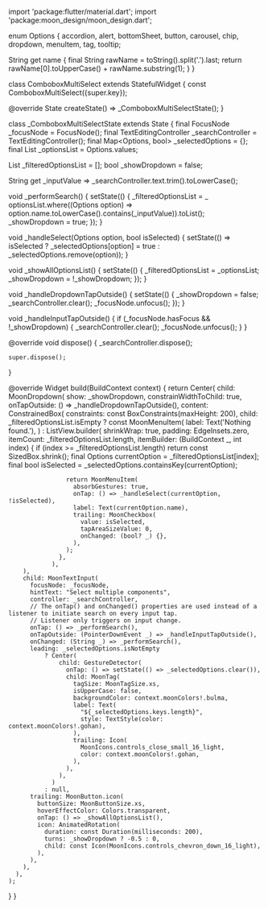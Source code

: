 import 'package:flutter/material.dart';
import 'package:moon_design/moon_design.dart';

enum Options {
  accordion,
  alert,
  bottomSheet,
  button,
  carousel,
  chip,
  dropdown,
  menuItem,
  tag,
  tooltip;

  String get name {
    final String rawName = toString().split('.').last;
    return rawName[0].toUpperCase() + rawName.substring(1);
  }
}

class ComboboxMultiSelect extends StatefulWidget {
  const ComboboxMultiSelect({super.key});

  @override
  State<ComboboxMultiSelect> createState() => _ComboboxMultiSelectState();
}

class _ComboboxMultiSelectState extends State<ComboboxMultiSelect> {
  final FocusNode _focusNode = FocusNode();
  final TextEditingController _searchController = TextEditingController();
  final Map<Options, bool> _selectedOptions = {};
  final List<Options> _optionsList = Options.values;

  List<Options> _filteredOptionsList = [];
  bool _showDropdown = false;

  String get _inputValue => _searchController.text.trim().toLowerCase();

  void _performSearch() {
    setState(() {
      _filteredOptionsList = _
          optionsList.where((Options option) => option.name.toLowerCase().contains(_inputValue)).toList();
      _showDropdown = true;
    });
  }

  void _handleSelect(Options option, bool isSelected) {
    setState(() => isSelected ? _selectedOptions[option] = true : _selectedOptions.remove(option));
  }

  void _showAllOptionsList() {
    setState(() {
      _filteredOptionsList = _optionsList;
      _showDropdown = !_showDropdown;
    });
  }

  void _handleDropdownTapOutside() {
    setState(() {
      _showDropdown = false;
      _searchController.clear();
      _focusNode.unfocus();
    });
  }

  void _handleInputTapOutside() {
    if (_focusNode.hasFocus && !_showDropdown) {
      _searchController.clear();
      _focusNode.unfocus();
    }
  }

  @override
  void dispose() {
    _searchController.dispose();

    super.dispose();
  }

  @override
  Widget build(BuildContext context) {
    return Center(
      child: MoonDropdown(
        show: _showDropdown,
        constrainWidthToChild: true,
        onTapOutside: () => _handleDropdownTapOutside(),
        content: ConstrainedBox(
          constraints: const BoxConstraints(maxHeight: 200),
          child: _filteredOptionsList.isEmpty
              ? const MoonMenuItem(
                  label: Text('Nothing found.'),
                )
              : ListView.builder(
                  shrinkWrap: true,
                  padding: EdgeInsets.zero,
                  itemCount: _filteredOptionsList.length,
                  itemBuilder: (BuildContext _, int index) {
                    if (index >= _filteredOptionsList.length) return const SizedBox.shrink();
                    final Options currentOption = _filteredOptionsList[index];
                    final bool isSelected = _selectedOptions.containsKey(currentOption);

                    return MoonMenuItem(
                      absorbGestures: true,
                      onTap: () => _handleSelect(currentOption, !isSelected),
                      label: Text(currentOption.name),
                      trailing: MoonCheckbox(
                        value: isSelected,
                        tapAreaSizeValue: 0,
                        onChanged: (bool? _) {},
                      ),
                    );
                  },
                ),
        ),
        child: MoonTextInput(
          focusNode: _focusNode,
          hintText: "Select multiple components",
          controller: _searchController,
          // The onTap() and onChanged() properties are used instead of a listener to initiate search on every input tap.
          // Listener only triggers on input change.            
          onTap: () => _performSearch(),
          onTapOutside: (PointerDownEvent _) => _handleInputTapOutside(),
          onChanged: (String _) => _performSearch(),
          leading: _selectedOptions.isNotEmpty
              ? Center(
                  child: GestureDetector(
                    onTap: () => setState(() => _selectedOptions.clear()),
                    child: MoonTag(
                      tagSize: MoonTagSize.xs,
                      isUpperCase: false,
                      backgroundColor: context.moonColors!.bulma,
                      label: Text(
                        "${_selectedOptions.keys.length}",
                        style: TextStyle(color: context.moonColors!.gohan),
                      ),
                      trailing: Icon(
                        MoonIcons.controls_close_small_16_light,
                        color: context.moonColors!.gohan,
                      ),
                    ),
                  ),
                )
              : null,
          trailing: MoonButton.icon(
            buttonSize: MoonButtonSize.xs,
            hoverEffectColor: Colors.transparent,
            onTap: () => _showAllOptionsList(),
            icon: AnimatedRotation(
              duration: const Duration(milliseconds: 200),
              turns: _showDropdown ? -0.5 : 0,
              child: const Icon(MoonIcons.controls_chevron_down_16_light),
            ),
          ),
        ),
      ),
    );
  }
}